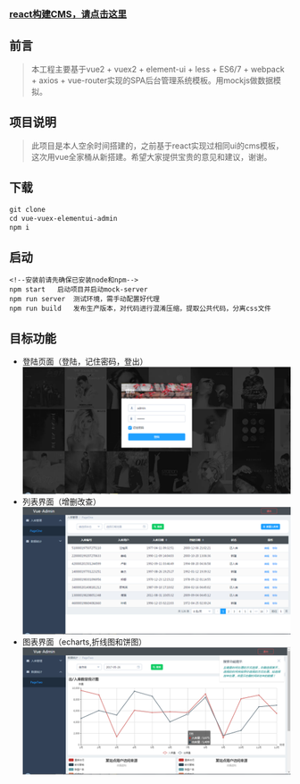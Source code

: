 ### [react构建CMS，请点击这里](https://github.com/GoatherdNaN/react-redux-antd-admin)
## 前言
> 本工程主要基于vue2 + vuex2 + element-ui + less + ES6/7 + webpack + axios + vue-router实现的SPA后台管理系统模板。用mockjs做数据模拟。
## 项目说明
> 此项目是本人空余时间搭建的，之前基于react实现过相同ui的cms模板，这次用vue全家桶从新搭建。希望大家提供宝贵的意见和建议，谢谢。
## 下载

```
git clone
cd vue-vuex-elementui-admin
npm i
```
## 启动

```
<!--安装前请先确保已安装node和npm-->
npm start   启动项目并启动mock-server
npm run server  测试环境，需手动配置好代理
npm run build   发布生产版本，对代码进行混淆压缩，提取公共代码，分离css文件
```
## 目标功能
- 登陆页面（登陆，记住密码，登出）
![image](https://github.com/GoatherdNaN/vue-vuex-elementui-admin/blob/master/screenshots/login.png)
- 列表界面（增删改查）
![image](https://github.com/GoatherdNaN/vue-vuex-elementui-admin/blob/master/screenshots/list.png)
- 图表界面（echarts,折线图和饼图）
![image](https://github.com/GoatherdNaN/vue-vuex-elementui-admin/blob/master/screenshots/charts.png)


